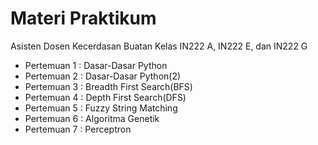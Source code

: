 # Materi Praktikum

Asisten Dosen Kecerdasan Buatan Kelas IN222 A, IN222 E, dan IN222 G

- Pertemuan 1 : Dasar-Dasar Python
- Pertemuan 2 : Dasar-Dasar Python(2)
- Pertemuan 3 : Breadth First Search(BFS)
- Pertemuan 4 : Depth First Search(DFS)
- Pertemuan 5 : Fuzzy String Matching
- Pertemuan 6 : Algoritma Genetik
- Pertemuan 7 : Perceptron
